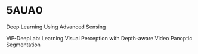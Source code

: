 # 5AUA0
Deep Learning Using Advanced Sensing

ViP-DeepLab: Learning Visual Perception with Depth-aware Video Panoptic Segmentation
